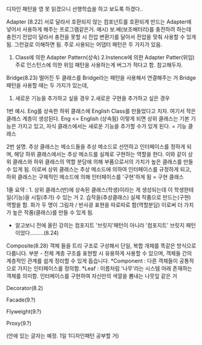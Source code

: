 디자인 패턴을 영 못 읽겠으니 선행학습을 하고 보도록 하겠다..

Adapter [8.22]
서로 달라서 호환되지 않는 컴포넌트를 호환되게 만드는 Adapter에 넣어서 사용하게 해주는 프로그램같은거.
예시) 보.배(보조배터리)를 충전하려 하는데 충전기 전압이 달라서 충전을 못할 시 전압 변환기를 달아서 전압을 맞춰 사용할 수 있게 됨. 그런걸로 이해하면 됨.
주로 사용되는 어댑터 패턴은 두 가지가 있음.
1. Class에 의한 Adapter Pattern(상속) 2.Instence에 의한 Adapter Patter(위임)
주로 인스턴스에 의한 위임 패턴을 사용하는게 버그가 적다고 함. 참고해두자.

Bridge(8.23)
떨어진 두 클래스를 Bridge라는 패턴을 사용해서 연결해주는 거
Bridge 패턴을 사용할 때는 두 가지가 있는데,
1. 새로운 기능을 추가하고 싶을 경우 2.새로운 구현을 추가하고 싶은 경우

1번 예시. Eng를 상속한 하위 클래스에 English Class를 만들었다고 치자. 
여기서 작은 클래스 계층이 생성된다. Eng <= English (상속됨)
이렇게 되면 상위 클래스는 기본 기능은 가지고 있고, 자식 클래스에서는 새로운 기능을 추가할 수가 있게 된다. = 기능 클래스

2번 설명. 추상 클래스는 메소드들을 추상 메소드로 선언하고 인터페이스를 정하게 되며,
해당 하위 클래스에서는 추상 메소드를 실제로 구현하는 역할을 한다.
이와 같이 상위 클래스와 하위 클래스의 역할 분담에 의해 부품으로서의 가치가 높은 클래스를 만들 수 있게 됨.
이로써 상위 클래스는 추상 메소드에 의하여 인터페이스를 규정하게 되고,
하위 클래스는 구체적인 메소드에 의해 인터페이스를 '구현'하게 됨 = 구현 클래스 

1줄 요약 : 1. 상위 클래스(반)에 상속된 클래스(학생)이라는 게 생성되는데 이 학생한테 일(기능)을 시킬(추가) 수 있는 거
2. 습작을(추상클래스) 실제 작품으로 만드는(구현) 역할을 함. 화가 두 명이 그림자 / 반사광 표현을 따로따로 함(역할분담)
이로써 더 가치가 높은 작품(클래스)를 만들 수 있게 됨.
+ 알고보니 전에 올린 강의는 컴포지트 '브릿지'패턴이 아니라 '컴포지트' 브릿지 패턴이었다.........(8.24)

Composite(8.28)
객체 들을 트리 구조로 구성해서 단일, 복합 개체를 똑같은 방식으로 다룹니다.
부분 - 전체 계층 구조를 표현할 시 유용하게 사용할 수 있으며, 객체들 간의 계층적인 관계를 쉽게 정리할 수 있게 돕습니다.
*Component : 다른 객체들이 공통적으로 가지는 인터페이스를 정의함.
*Leaf : 이름처럼 '나무'라는 시스템 아래 존재하는 객체를 의미함. 인터페이스를 구현하여 자신만의 색깔을 뽐내는 나뭇잎 같은 거 

Decorator(8.2)

Facade(9.?)

Flyweight(9.?)

Proxy(9.?)

(안에 있는 글자는 예정. 1일 1디자인패턴 공부할 거)
